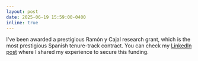 ```yaml
---
layout: post
date: 2025-06-19 15:59:00-0400
inline: true
---
```


I've been awarded a prestigious Ramón y Cajal research grant, which is the most prestigious Spanish tenure-track contract. You can check my [LinkedIn post](https://www.linkedin.com/posts/aamorm_hola-hoy-quiero-compartir-con-vosotros-activity-7346819268543504384-AGI4?utm_source=share&utm_medium=member_desktop&rcm=ACoAAAymWsIBEkjK2GMhTQtLJBrNewWV03VL1t0) where I shared my experience to secure this funding.
